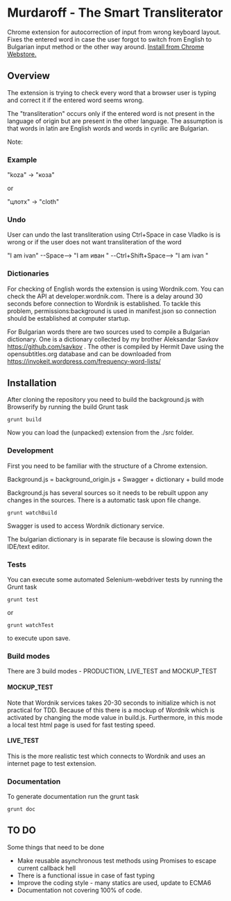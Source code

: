# Murdaroff - The Smart Transliterator

Chrome extension for autocorrection of input from wrong keyboard layout. Fixes the entered word in case the user forgot to switch from English to Bulgarian input method or the other way around. [Install from Chrome Webstore.](https://chrome.google.com/webstore/detail/murdaroff-the-smart-trans/cgcgjpklfadfjcnnhmochjloidpjaopi?hl=bg&gl=BG)

## Overview

The extension is trying to check every word that a browser user is typing and correct it if the entered word seems wrong. 

The "transliteration" occurs only if the entered word is not present in the language of origin but are present in the other language. The assumption is that words in latin are English words and words in cyrilic are Bulgarian.

Note: 
### Example

"koza" -> "коза" 

or 

"цлотх" -> "cloth"


### Undo

User can undo the last transliteration using Ctrl+Space in case Vladko is is wrong or if the user does not want transliteration of the word

"I am ivan" --Space--> "I am иван " --Ctrl+Shift+Space--> "I am ivan "

### Dictionaries

For checking of English words the extension is using Wordnik.com. You can check the API at developer.wordnik.com.
There is a delay around 30 seconds before connection to Wordnik is established. To tackle this problem, permissions:background is used in manifest.json so connection should be established at computer startup.

For Bulgarian words there are two sources used to compile a Bulgarian dictionary. One is a dictionary collected by my brother Aleksandar Savkov https://github.com/savkov . The other is compiled by Hermit Dave using the opensubtitles.org database and can be downloaded from https://invokeit.wordpress.com/frequency-word-lists/


## Installation

After cloning the repository you need to build the background.js with Browserify by running the build Grunt task

```
grunt build
```

Now you can load the (unpacked) extension from the ./src folder.

### Development 

First you need to be familiar with the structure of a Chrome extension.

Background.js = background_origin.js + Swagger + dictionary + build mode

Background.js has several sources so it needs to be rebuilt uppon any changes in the sources. There is a automatic task upon file change.

```
grunt watchBuild
```

Swagger is used to access Wordnik dictionary service.

The bulgarian dictionary is in separate file because is slowing down the IDE/text editor. 

### Tests

You can execute some automated Selenium-webdriver tests by running the Grunt task

```
grunt test
```
or
```
grunt watchTest
```
to execute upon save.

### Build modes

There are 3 build modes - PRODUCTION, LIVE_TEST and MOCKUP_TEST

#### MOCKUP_TEST

Note that Wordnik services takes 20-30 seconds to initialize which is not practical for TDD. Because of this there is a mockup of Wordnik which is activated by changing the mode value in build.js. Furthermore, in this mode a local test html page is used for fast testing speed.

#### LIVE_TEST

This is the more realistic test which connects to Wordnik and uses an internet page to test extension.

### Documentation

To generate documentation run the grunt task

```
grunt doc
```

## TO DO

Some things that need to be done

* Make reusable asynchronous test methods using Promises to escape current callback hell
* There is a functional issue in case of fast typing
* Improve the coding style - many statics are used, update to ECMA6
* Documentation not covering 100% of code.

